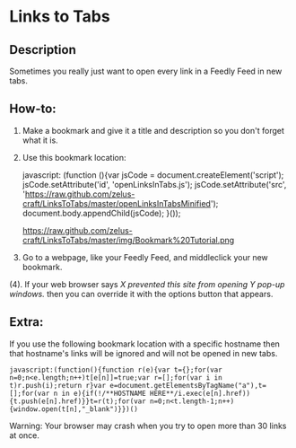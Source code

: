 
Links to Tabs
=======================

Description
-----------

Sometimes you really just want to open every link in a Feedly Feed in new tabs.

How-to:
-----------

1. Make a bookmark and give it a title and description so you don't forget what it is.

2. Use this bookmark location:

	javascript: (function (){var jsCode = document.createElement('script'); jsCode.setAttribute('id', 'openLinksInTabs.js'); jsCode.setAttribute('src', 'https://raw.github.com/zelus-craft/LinksToTabs/master/openLinksInTabsMinified'); document.body.appendChild(jsCode); }());

	https://raw.github.com/zelus-craft/LinksToTabs/master/img/Bookmark%20Tutorial.png


3. Go to a webpage, like your Feedly Feed, and middleclick your new bookmark.

(4). If your web browser says *X prevented this site from opening Y pop-up windows.* then you can override it with the options button that appears.

Extra:
------

If you use the following bookmark location with a specific hostname then that hostname's links will be ignored and will not be opened in new tabs.

	javascript:(function(){function r(e){var t={};for(var n=0;n<e.length;n++)t[e[n]]=true;var r=[];for(var i in t)r.push(i);return r}var e=document.getElementsByTagName("a"),t=[];for(var n in e){if(!/**HOSTNAME HERE**/i.exec(e[n].href)){t.push(e[n].href)}}t=r(t);for(var n=0;n<t.length-1;n++){window.open(t[n],"_blank")}})()

Warning: Your browser may crash when you try to open more than 30 links at once.